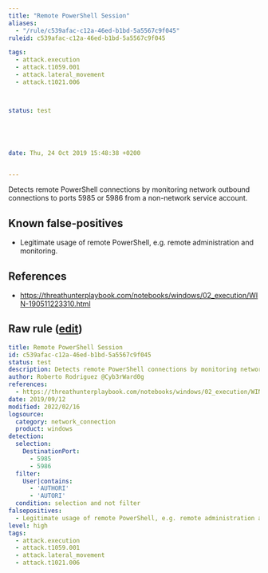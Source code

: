 ```yaml
---
title: "Remote PowerShell Session"
aliases:
  - "/rule/c539afac-c12a-46ed-b1bd-5a5567c9f045"
ruleid: c539afac-c12a-46ed-b1bd-5a5567c9f045

tags:
  - attack.execution
  - attack.t1059.001
  - attack.lateral_movement
  - attack.t1021.006



status: test





date: Thu, 24 Oct 2019 15:48:38 +0200


---
```


Detects remote PowerShell connections by monitoring network outbound connections to ports 5985 or 5986 from a non-network service account.

<!--more-->


## Known false-positives

* Legitimate usage of remote PowerShell, e.g. remote administration and monitoring.



## References

* https://threathunterplaybook.com/notebooks/windows/02_execution/WIN-190511223310.html


## Raw rule ([edit](https://github.com/SigmaHQ/sigma/edit/master/rules/windows/network_connection/net_connection_win_remote_powershell_session_network.yml))
```yaml
title: Remote PowerShell Session
id: c539afac-c12a-46ed-b1bd-5a5567c9f045
status: test
description: Detects remote PowerShell connections by monitoring network outbound connections to ports 5985 or 5986 from a non-network service account.
author: Roberto Rodriguez @Cyb3rWard0g
references:
  - https://threathunterplaybook.com/notebooks/windows/02_execution/WIN-190511223310.html
date: 2019/09/12
modified: 2022/02/16
logsource:
  category: network_connection
  product: windows
detection:
  selection:
    DestinationPort:
      - 5985
      - 5986
  filter:
    User|contains: 
      - 'AUTHORI'
      - 'AUTORI'
  condition: selection and not filter
falsepositives:
  - Legitimate usage of remote PowerShell, e.g. remote administration and monitoring.
level: high
tags:
  - attack.execution
  - attack.t1059.001
  - attack.lateral_movement
  - attack.t1021.006

```
